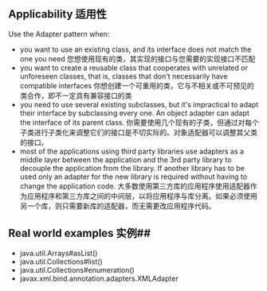 ## Applicability  适用性 ##
Use the Adapter pattern when:

* you want to use an existing class, and its interface does not match the one you need  您想使用现有的类，其实现的接口与您需要的实现接口不匹配
* you want to create a reusable class that cooperates with unrelated or unforeseen classes, that is, classes that don't necessarily have compatible interfaces  你想创建一个可重用的类，它与不相关或不可预见的类合作，即不一定具有兼容接口的类
* you need to use several existing subclasses, but it's impractical to adapt their interface by subclassing every one. An object adapter can adapt the interface of its parent class.   你需要使用几个现有的子类，但通过对每个子类进行子类化来调整它们的接口是不切实际的。对象适配器可以调整其父类的接口。
* most of the applications using third party libraries use adapters as a middle layer between the application and the 3rd party library to decouple the application from the library. If another library has to be used only an adapter for the new library is required without having to change the application code.   大多数使用第三方库的应用程序使用适配器作为应用程序和第三方库之间的中间层，以将应用程序与库分离。如果必须使用另一个库，则只需要新库的适配器，而无需更改应用程序代码。

## Real world examples 实例##
* java.util.Arrays#asList()
* java.util.Collections#list()
* java.util.Collections#enumeration()
* javax.xml.bind.annotation.adapters.XMLAdapter